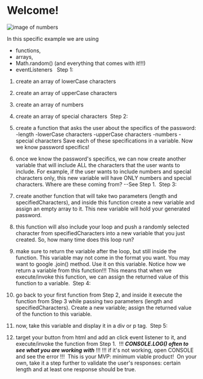 # Welcome!

![image of numbers](https://user-images.githubusercontent.com/55456375/70283065-19d59500-177d-11ea-9e50-03a5d752dc79.png)

In this specific example we are using 
- functions, 
- arrays, 
- Math.random() (and everything that comes with it!!!)
- eventListeners
​
​
Step 1: 
1. create an array of lowerCase characters
2. create an array of upperCase characters
3. create an array of numbers
4. create an array of special characters
​
Step 2: 
1. create a function that asks the user about the specifics of the password:
    -length
    -lowerCase characters
    -upperCase characters
    -numbers
    -special characters
    Save each of these specifications in a variable. Now we know password specifics!
  
2. once we know the password's specifics, we can now create another variable
    that will include ALL the characters that the user wants to include. For example, 
    if the user wants to include numbers and special characters only, this new variable will have ONLY 
    numbers and special characters. Where are these coming from? --See Step 1.
​
Step 3:
1. create another function that will take two parameters (length and specifiedCharacters), 
    and inside this function create a new variable and assign an empty array to it. 
    This new variable will hold your generated password. 
    
2. this function will also include your loop and push a randomly selected 
    character from specifiedCharacters into a new variable that you just created. So, how many time does this loop run?
​
3. make sure to return the variable after the loop, but still inside the function. This variable may not come in the format you want. 
    You may want to google .join() method. Use it on this variable. 
    Notice how we return a variable from this function!!!
    This means that when we execute/invoke this function, we can assign the returned value of this function to a variable. 
​
Step 4:
1. go back to your first function from Step 2, and inside it execute the function from Step 3 while passing 
    two parameters (length and specifiedCharacters). Create a new variable; assign the returned value of the function to this variable. 
​
2. now, take this variable and display it in a div or p tag.
​
Step 5: 
1. target your button from html and add an click event listener to it, and execute/invoke the function from Step 1. 
​
!!! ***CONSOLE.LOG() often to see what you are working with*** !!!
!!! if it's not working, open CONSOLE and see the error !!!
​
This is your MVP: minimum viable product!
​
On your own, take it a step further to validate the user's responses: certain length and at least one response should be true. 
